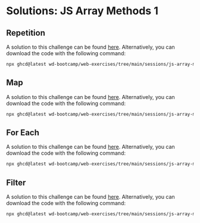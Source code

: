 # Solutions: JS Array Methods 1

## Repetition

A solution to this challenge can be found [here](https://github.com/wd-bootcamp/web-exercises/tree/main/sessions/js-array-methods-1/repetition_solution). Alternatively, you can download the code with the following command:

```bash
npx ghcd@latest wd-bootcamp/web-exercises/tree/main/sessions/js-array-methods-1/repetition_solution
```

## Map

A solution to this challenge can be found [here](https://github.com/wd-bootcamp/web-exercises/tree/main/sessions/js-array-methods-1/map_solution). Alternatively, you can download the code with the following command:

```bash
npx ghcd@latest wd-bootcamp/web-exercises/tree/main/sessions/js-array-methods-1/map_solution
```

## For Each

A solution to this challenge can be found [here](https://github.com/wd-bootcamp/web-exercises/tree/main/sessions/js-array-methods-1/for-each_solution). Alternatively, you can download the code with the following command:

```bash
npx ghcd@latest wd-bootcamp/web-exercises/tree/main/sessions/js-array-methods-1/for-each_solution
```

## Filter

A solution to this challenge can be found [here](https://github.com/wd-bootcamp/web-exercises/tree/main/sessions/js-array-methods-1/filter_solution). Alternatively, you can download the code with the following command:

```bash
npx ghcd@latest wd-bootcamp/web-exercises/tree/main/sessions/js-array-methods-1/filter_solution
```
